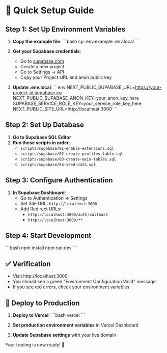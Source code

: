 # 🚀 Quick Setup Guide

## Step 1: Set Up Environment Variables

1. **Copy the example file**:
   \`\`\`bash
   cp .env.example .env.local
   \`\`\`

2. **Get your Supabase credentials**:
   - Go to [supabase.com](https://supabase.com)
   - Create a new project
   - Go to Settings → API
   - Copy your Project URL and anon public key

3. **Update .env.local**:
   \`\`\`env
   NEXT_PUBLIC_SUPABASE_URL=https://your-project-id.supabase.co
   NEXT_PUBLIC_SUPABASE_ANON_KEY=your_anon_key_here
   SUPABASE_SERVICE_ROLE_KEY=your_service_role_key_here
   NEXT_PUBLIC_SITE_URL=http://localhost:3000
   \`\`\`

## Step 2: Set Up Database

1. **Go to Supabase SQL Editor**
2. **Run these scripts in order**:
   - `scripts/supabase/01-enable-extensions.sql`
   - `scripts/supabase/02-create-profiles-table.sql`
   - `scripts/supabase/03-create-main-tables.sql`
   - `scripts/supabase/04-seed-data.sql`

## Step 3: Configure Authentication

1. **In Supabase Dashboard**:
   - Go to Authentication → Settings
   - Set Site URL: `http://localhost:3000`
   - Add Redirect URLs:
     - `http://localhost:3000/auth/callback`
     - `http://localhost:3000/**`

## Step 4: Start Development

\`\`\`bash
npm install
npm run dev
\`\`\`

## ✅ Verification

- Visit http://localhost:3000
- You should see a green "Environment Configuration Valid" message
- If you see red errors, check your environment variables

## 🚀 Deploy to Production

1. **Deploy to Vercel**:
   \`\`\`bash
   vercel
   \`\`\`

2. **Set production environment variables** in Vercel Dashboard

3. **Update Supabase settings** with your live domain

Your trading is now ready! 🎉
